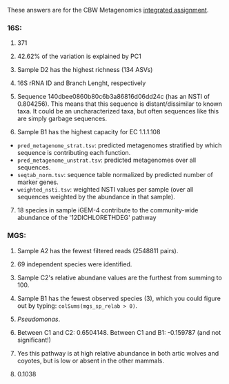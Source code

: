These answers are for the CBW Metagenomics [integrated assignment](https://github.com/gavinmdouglas/Metagenomics_2018/blob/master/integrated_assignment.md).

### 16S:

1. 371

2. 42.62% of the variation is explained by PC1

3. Sample D2 has the highest richness (134 ASVs)

4. 16S rRNA ID and Branch Lenght, respectively

5. Sequence 140dbee0860b80c6b3a86816d06dd24c (has an NSTI of 0.804256). This means that this sequence is distant/dissimilar to known taxa. It could be an uncharacterized taxa, but often sequences like this are simply garbage sequences.

6. Sample B1 has the highest capacity for EC 1.1.1.108
 * ```pred_metagenome_strat.tsv```: predicted metagenomes stratified by which sequence is contributing each function.
 * ```pred_metagenome_unstrat.tsv```: predicted metagenomes over all sequences.
 * ```seqtab_norm.tsv```: sequence table normalized by predicted number of marker genes.
 * ```weighted_nsti.tsv```: weighted NSTI values per sample (over all sequences weighted by the abundance in that sample).

7. 18 species in sample iGEM-4 contribute to the community-wide abundance of the '12DICHLORETHDEG' pathway

### MGS:

1. Sample A2 has the fewest filtered reads (2548811 pairs).

2. 69 independent species were identified.

3. Sample C2's relative abundane values are the furthest from summing to 100.

4. Sample B1 has the fewest observed species (3), which you could figure out by typing: ```colSums(mgs_sp_relab > 0)```.

5. _Pseudomonas_.

6. Between C1 and C2: 0.6504148. Between C1 and B1: -0.159787 (and not significant!)

7. Yes this pathway is at high relative abundance in both artic wolves and coyotes, but is low or absent in the other mammals.

7. 0.1038

